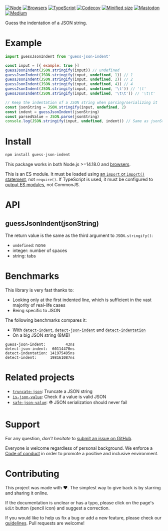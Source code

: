 [![Node](https://img.shields.io/badge/-Node.js-808080?logo=node.js&colorA=404040&logoColor=66cc33)](https://www.npmjs.com/package/guess-json-indent)
[![Browsers](https://img.shields.io/badge/-Browsers-808080?logo=firefox&colorA=404040)](https://unpkg.com/guess-json-indent?module)
[![TypeScript](https://img.shields.io/badge/-Typed-808080?logo=typescript&colorA=404040&logoColor=0096ff)](/src/main.d.ts)
[![Codecov](https://img.shields.io/badge/-Tested%20100%25-808080?logo=codecov&colorA=404040)](https://codecov.io/gh/ehmicky/guess-json-indent)
[![Minified size](https://img.shields.io/bundlephobia/minzip/guess-json-indent?label&colorA=404040&colorB=808080&logo=webpack)](https://bundlephobia.com/package/guess-json-indent)
[![Mastodon](https://img.shields.io/badge/-Mastodon-808080.svg?logo=mastodon&colorA=404040&logoColor=9590F9)](https://fosstodon.org/@ehmicky)
[![Medium](https://img.shields.io/badge/-Medium-808080.svg?logo=medium&colorA=404040)](https://medium.com/@ehmicky)

Guess the indentation of a JSON string.

# Example

```js
import guessJsonIndent from 'guess-json-indent'

const input = [{ example: true }]
guessJsonIndent(JSON.stringify(input)) // undefined
guessJsonIndent(JSON.stringify(input, undefined, 1)) // 1
guessJsonIndent(JSON.stringify(input, undefined, 2)) // 2
guessJsonIndent(JSON.stringify(input, undefined, 4)) // 4
guessJsonIndent(JSON.stringify(input, undefined, '\t')) // '\t'
guessJsonIndent(JSON.stringify(input, undefined, '\t\t')) // '\t\t'

// Keep the indentation of a JSON string when parsing/serializing it
const jsonString = JSON.stringify(input, undefined, 2)
const indent = guessJsonIndent(jsonString)
const parsedValue = JSON.parse(jsonString)
console.log(JSON.stringify(input, undefined, indent)) // Same as jsonString
```

# Install

```bash
npm install guess-json-indent
```

This package works in both Node.js >=14.18.0 and
[browsers](https://raw.githubusercontent.com/ehmicky/dev-tasks/main/src/browserslist).

This is an ES module. It must be loaded using
[an `import` or `import()` statement](https://gist.github.com/sindresorhus/a39789f98801d908bbc7ff3ecc99d99c),
not `require()`. If TypeScript is used, it must be configured to
[output ES modules](https://www.typescriptlang.org/docs/handbook/esm-node.html),
not CommonJS.

# API

## guessJsonIndent(jsonString)

The return value is the same as the third argument to `JSON.stringify()`:

- `undefined`: none
- integer: number of spaces
- string: tabs

# Benchmarks

This library is very fast thanks to:

- Looking only at the first indented line, which is sufficient in the vast
  majority of real-life cases
- Being specific to JSON

The following benchmarks compares it:

- With [`detect-indent`](https://github.com/sindresorhus/detect-indent),
  [`detect-json-indent`](https://github.com/mapbox/detect-json-indent) and
  [`detect-indentation`](https://github.com/bevry/detect-indentation)
- On a big JSON string (8MB)

```
guess-json-indent:         43ns
detect-json-indent:  60114470ns
detect-indentation: 141975495ns
detect-indent:      198161087ns
```

# Related projects

- [`truncate-json`](https://github.com/ehmicky/truncate-json): Truncate a JSON
  string
- [`is-json-value`](https://github.com/ehmicky/is-json-value): Check if a value
  is valid JSON
- [`safe-json-value`](https://github.com/ehmicky/safe-json-value): ⛑️ JSON
  serialization should never fail

# Support

For any question, _don't hesitate_ to [submit an issue on GitHub](../../issues).

Everyone is welcome regardless of personal background. We enforce a
[Code of conduct](CODE_OF_CONDUCT.md) in order to promote a positive and
inclusive environment.

# Contributing

This project was made with ❤️. The simplest way to give back is by starring and
sharing it online.

If the documentation is unclear or has a typo, please click on the page's `Edit`
button (pencil icon) and suggest a correction.

If you would like to help us fix a bug or add a new feature, please check our
[guidelines](CONTRIBUTING.md). Pull requests are welcome!

<!-- Thanks go to our wonderful contributors: -->

<!-- ALL-CONTRIBUTORS-LIST:START -->
<!-- prettier-ignore -->
<!--
<table><tr><td align="center"><a href="https://fosstodon.org/@ehmicky"><img src="https://avatars2.githubusercontent.com/u/8136211?v=4" width="100px;" alt="ehmicky"/><br /><sub><b>ehmicky</b></sub></a><br /><a href="https://github.com/ehmicky/guess-json-indent/commits?author=ehmicky" title="Code">💻</a> <a href="#design-ehmicky" title="Design">🎨</a> <a href="#ideas-ehmicky" title="Ideas, Planning, & Feedback">🤔</a> <a href="https://github.com/ehmicky/guess-json-indent/commits?author=ehmicky" title="Documentation">📖</a></td></tr></table>
 -->
<!-- ALL-CONTRIBUTORS-LIST:END -->
